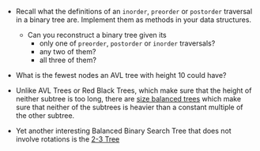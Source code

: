 * Recall what the definitions of an `inorder`, `preorder` or `postorder` traversal in a binary tree are. Implement them as methods in your data structures.
  * Can you reconstruct a binary tree given its
    * only one of `preorder`, `postorder` or `inorder` traversals?
    * any two of them?
    * all three of them?

* What is the fewest nodes an AVL tree with height 10 could have?

* Unlike AVL Trees or Red Black Trees, which make sure that the height of neither subtree is too long, there are [size balanced trees](http://wcipeg.com/wiki/Size_Balanced_Tree) which make sure that neither of the subtrees is heavier than a constant multiple of the other subtree.

* Yet another interesting Balanced Binary Search Tree that does not involve rotations is the [2-3 Tree](https://en.wikipedia.org/wiki/2%E2%80%933_tree)
